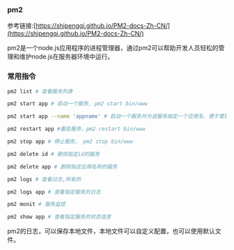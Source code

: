 ### pm2

参考链接:[https://shipengqi.github.io/PM2-docs-Zh-CN/](https://shipengqi.github.io/PM2-docs-Zh-CN/)

pm2是一个node.js应用程序的进程管理器，通过pm2可以帮助开发人员轻松的管理和维护node.js在服务器环境中运行。

### 常用指令

```bash
pm2 list # 查看服务列表

pm2 start app # 启动一个服务, pm2 start bin/www

pm2 start app --name 'appname' # 启动一个服务并为该服务指定一个应用名，便于管理

pm2 restart app #重启服务，pm2 restart bin/www

pm2 stop app # 停止服务， pm2 stop bin/www

pm2 delete id # 删除指定id的服务

pm2 delete app # 删除指定应用名称的服务

pm2 logs # 查看日志,所有的

pm2 logs app # 查看指定服务的日志

pm2 monit # 服务监控

pm2 show app # 查看指定服务的状态信息
```

pm2的日志，可以保存本地文件，本地文件可以自定义配置，也可以使用默认文件。
